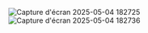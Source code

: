 ![Capture d'écran 2025-05-04 182725](https://github.com/user-attachments/assets/0571d292-08d4-49da-81d5-2fd1987bd34d)
![Capture d'écran 2025-05-04 182736](https://github.com/user-attachments/assets/473ab35c-72d3-4e76-91ee-a426718557a8)
